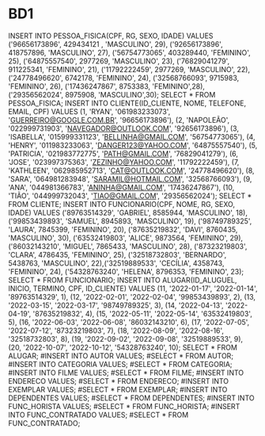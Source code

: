 # BD1
INSERT INTO PESSOA_FISICA(CPF, RG, SEXO, IDADE) VALUES ('96656173896', 429434121 , 'MASCULINO', 29), ('92656173896', 418757896, 'MASCULINO', 27), ('56754773065', 403289440, 'FEMININO', 25), ('64875557540', 2977269, 'MASCULINO', 23), ('76829041279', 911225341, 'FEMININO', 21), ('11792222459', 2977269, 'MASCULINO', 22), ('24778496620', 6742178, 'FEMININO', 24), ('32568766093', 9715983, 'FEMININO', 26), ('17436247867', 8753383, 'FEMININO',28), ('29356562024', 8975908, 'MASCULINO',30);
SELECT * FROM PESSOA_FISICA;
INSERT INTO CLIENTE(ID_CLIENTE, NOME, TELEFONE, EMAIL, CPF) VALUES (1, 'RYAN', '061983233073', 'GUERREIRO@GOOGLE.COM.BR', '96656173896'), (2, 'NAPOLEÃO', '022999731903', 'NAVEGADOR@OUTLOOK.COM', '92656173896'), (3, 'ISABELLA', '015999331123', 'BELLINHA@GMAIL.COM', '56754773065'), (4, 'HENRY', '011983233063', 'DANGER123@YAHOO.COM', '64875557540'), (5, 'PATRICIA', '021983772775', 'PATH@GMAIL.COM', '76829041279'), (6, 'JOSE', '023997375363', 'ZEZINHO@YAHOO.COM', '11792222459'), (7, 'KATHLEEN', '062985952713', 'CAT@OUTLOOK.COM', '24778496620'), (8, 'SARA', '064981283948', 'SARAMIL@HOTMAIL.COM', '32568766093'), (9, 'ANA', '044981366783', 'ANINHA@GMAIL.COM', '17436247867'), (10, 'TIÃO', '044999732043', 'TIAO@GMAIL.COM', '29356562024');
SELECT * FROM CLIENTE;
INSERT INTO FUNCIONARIO(CPF, NOME, RG, SEXO, IDADE) VALUES ('89763514329', 'GABRIEL', 8585944, 'MASCULINO', 18), ('99853439893', 'SAMUEL', 8945893, 'MASCULINO', 19), ('98749789325', 'LAURA', 7845399, 'FEMININO', 20), ('87635219832', 'DAVI', 8760435, 'MASCULINO', 30), ('63532419803', 'ALICE', 9873564, 'FEMININO', 29), ('86032143210', 'MIGUEL', 7865433, 'MASCULINO', 28), ('87323219803', 'CLARA', 4786435, 'FEMININO', 25), ('32518732803', 'BERNARDO', 5438763, 'MASCULINO', 22),('32519889533', 'CECÍLIA', 4358743, 'FEMININO', 24), ('54328763240', 'HELENA', 8796353, 'FEMININO', 23);
SELECT * FROM FUNCIONARIO;
INSERT INTO ALUGAR(ID_ALUGUEL, INICIO, TERMINO, CPF, ID_CLIENTE) VALUES (11, '2022-01-17', '2022-01-14', '89763514329', 1),  (12, '2022-02-01', '2022-02-04', '99853439893', 2),  (13, '2022-03-15', '2022-03-17', '98749789325', 3),  (14, '2022-04-13', '2022-04-19', '87635219832', 4),  (15, '2022-05-11', '2022-05-14', '63532419803', 5),  (16, '2022-06-03', '2022-06-08', '86032143210', 6),  (17, '2022-07-05', '2022-07-12', '87323219803', 7),  (18, '2022-08-09', '2022-08-16', '32518732803', 8),  (19, '2022-09-02', '2022-09-08', '32519889533', 9),  (20, '2022-10-07', '2022-10-12', '54328763240', 10);
SELECT * FROM ALUGAR;
#INSERT INTO AUTOR VALUES;
#SELECT * FROM AUTOR;
#INSERT INTO CATEGORIA VALUES;
#SELECT * FROM CATEGORIA;
#INSERT INTO FILME VALUES;
#SELECT * FROM FILME;
#INSERT INTO ENDERECO VALUES;
#SELECT * FROM ENDERECO;
#INSERT INTO EXEMPLAR VALUES;
#SELECT * FROM EXEMPLAR;
#INSERT INTO DEPENDENTES VALUES;
#SELECT * FROM DEPENDENTES;
#INSERT INTO FUNC_HORISTA VALUES;
#SELECT * FROM FUNC_HORISTA;
#INSERT INTO FUNC_CONTRATADO VALUES;
#SELECT * FROM FUNC_CONTRATADO;
